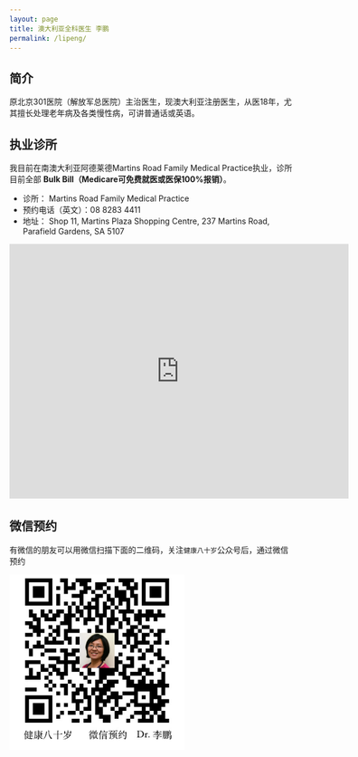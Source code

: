 ```yaml
---
layout: page
title: 澳大利亚全科医生 李鹏
permalink: /lipeng/
---
```



简介
---

原北京301医院（解放军总医院）主治医生，现澳大利亚注册医生，从医18年，尤其擅长处理老年病及各类慢性病，可讲普通话或英语。

执业诊所
---

我目前在南澳大利亚阿德莱德Martins Road Family Medical Practice执业，诊所目前全部 **Bulk Bill（Medicare可免费就医或医保100%报销）**。

* 诊所： Martins Road Family Medical Practice
* 预约电话（英文）：08 8283 4411
* 地址： Shop 11, Martins Plaza Shopping Centre, 237 Martins Road, Parafield Gardens, SA 5107
<iframe src="https://www.google.com/maps/embed?pb=!1m18!1m12!1m3!1d3276.9970554458737!2d138.60608195147972!3d-34.780849430317765!2m3!1f0!2f0!3f0!3m2!1i1024!2i768!4f13.1!3m3!1m2!1s0x6ab0b6d1c93bde99%3A0x7e8d82255e86eba3!2sMartins+Road+Family+Medical+Practice!5e0!3m2!1sen!2sau!4v1497875477480" width="600" height="450" frameborder="0" style="border:0" allowfullscreen></iframe>

微信预约
---

有微信的朋友可以用微信扫描下面的二维码，关注`健康八十岁`公众号后，通过微信预约

<img src="/styles/images/qr_lipeng.jpg" alt="微信预约" width="310" />